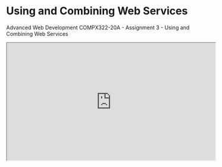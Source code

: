 # Using and Combining Web Services
Advanced Web Development COMPX322-20A - Assignment 3 - Using and Combining Web Services

<iframe width="560" height="315" src="https://www.youtube-nocookie.com/embed/JXP8LoPApf8"></iframe>

<!--<iframe width="560" height="315" src="https://www.youtube-nocookie.com/embed/JXP8LoPApf8" title="YouTube video player" frameborder="0" allow="accelerometer; autoplay; clipboard-write; encrypted-media; gyroscope; picture-in-picture" allowfullscreen></iframe>-->